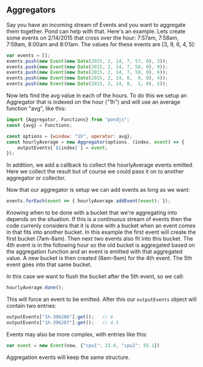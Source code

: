 ## Aggregators

Say you have an incoming stream of Events and you want to aggregate them together. Pond can help with that. Here's an example. Lets create some events on 2/14/2015 that cross over the hour: 7:57am, 7:58am, 7:59am, 8:00am and 8:01am. The values for these events are [3, 9, 6, 4, 5]:

```js
var events = [];
events.push(new Event(new Date(2015, 2, 14, 7, 57, 0), 3));
events.push(new Event(new Date(2015, 2, 14, 7, 58, 0), 9));
events.push(new Event(new Date(2015, 2, 14, 7, 59, 0), 6));
events.push(new Event(new Date(2015, 2, 14, 8,  0, 0), 4));
events.push(new Event(new Date(2015, 2, 14, 8,  1, 0), 5));
```

Now lets find the avg value in each of the hours. To do this we setup an Aggregator that is indexed on the hour ("1h") and will use an average function "avg", like this:

```js
import {Aggregator, Functions} from "pondjs";
const {avg} = Functions;

const options = {window: "1h", operator: avg};
const hourlyAverage = new Aggregator(options, (index, event) => {
    outputEvents[`${index}`] = event;
});
```

In addition, we add a callback to collect the hourlyAverage events emitted. Here we collect the result but of course we could pass it on to another aggregator or collector.

Now that our aggregator is setup we can add events as long as we want:

```js
events.forEach(event => { hourlyAverage.addEvent(event); });
```

Knowing when to be done with a bucket that we're aggregating into depends on the situation. If this is a continuous stream of events then the code currenly considers that it is done with a bucket when an event comes in that fits into another bucket. In this example the first event will create the first bucket (7am-8am). Then next two events also fit into this bucket. The 4th event is in the following hour so the old bucket is aggregated based on the aggregation function and an event is emitted with that aggregated value. A new bucket is then created (8am-9am) for the 4th event. The 5th event goes into that same bucket.

In this case we want to flush the bucket after the 5th event, so we call:

```js
hourlyAverage.done();
```

This will force an event to be emitted. After this our `outputEvents` object will contain two entries:

```js
outputEvents["1h-396206"].get();   // 6
outputEvents["1h-396207"].get();   // 4.5
```

Events may also be more complex, with entries like this:

```js
var event = new Event(now, {"cpu1": 23.4, "cpu2": 55.1})
```

Aggregation events will keep the same structure.
